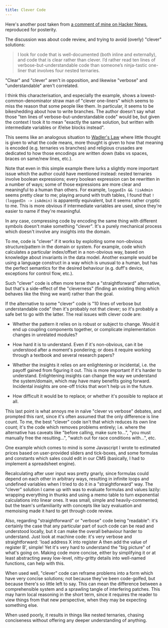 ```yaml
---
title: Clever Code
---
```


Here's another post taken from [a comment of mine on Hacker
News](https://news.ycombinator.com/item?id=16223583), reproduced for posterity.

The discussion was about code review, and trying to avoid (overly) "clever"
solutions:

> I look for code that is well-documented (both inline and externally), and code
> that is clear rather than clever. I’d rather read ten lines of
> verbose-but-understandable code than someone’s ninja-tastic one-liner that
> involves four nested ternaries.

"Clear" and "clever" aren't in opposition, and likewise "verbose" and
"understandable" aren't correlated.

I think this characterisation, and especially the example, shows a
lowest-common-denominator straw man of "clever one-liners" which seems to miss
the reason that some people like them. In particular, it seems to be
bikeshedding about how to write branches. The author doesn't say what those "ten
lines of verbose-but-understandable code" would be, but given the context I took
it to mean "exactly the same solution, but written with intermediate variables
or if/else blocks instead".

This seems like an analogous situation to
[Wadler's Law](https://wiki.haskell.org/Wadler's_Law) where little thought is
given to what the code means, more thought is given to how that meaning is
encoded (e.g. ternaries vs branches) and religious crusades are dedicated to
how those encodings are written down (tabs vs spaces, braces on same/new lines,
etc.).

Note that even in this simple example there lurks a slightly more important
issue which the author could have mentioned instead: nested ternaries involve
boolean expressions; every boolean expression can be rewritten in a number of
ways; some of those expressions are more clear and meaningful to a human than
others. For example, `loggedIn && !isAdmin` seems pretty clear to me; playing
around with truth tables, I found that `!(loggedIn -> isAdmin)` is apparently
equivalent, but it seems rather cryptic to me. This is more obvious if
intermediate variables are used, since they're easier to name if they're
meaningful.

In any case, compressing code by encoding the same thing with different symbols
doesn't make something "clever". It's a purely mechanical process which doesn't
involve any insights into the domain.

To me, code is "clever" if it works by exploiting some non-obvious
structure/pattern in the domain or system. For example, code which calculates a
particular index/offset in a non-obvious way, based on knowledge about
invariants in the data model. Another example would be using a language
construct in a way which is unusual to a human, but has the perfect semantics
for the desired behaviour (e.g. duff's device, exceptions for control flow,
etc.).

Such "clever" code is often more terse than a "straightforward" alternative, but
that's a side-effect of the "cleverness" (finding an existing thing which
behaves like the thing we want) rather than the goal.

If the alternative to some "clever" code is "10 lines of verbose but
understandable code" then it's probably not that clever; so it's probably a safe
bet to go with the latter. The real issues with clever code are:

 - Whether the pattern it relies on is robust or subject to change. Would it end
   up coupling components together, or complicate implementation changes in
   unrelated modules?

 - How hard it is to understand. Even if it's non-obvious, can it be understood
   after a moment's pondering; or does it require working through a textbook and
   several research papers?

 - Whether the insights it relies on are enlightening or incidental, i.e. the
   payoff gained from figuring it out. This is more important if it's harder to
   understand. Enlightening insights can change the way we understand the
   system/domain, which may have many benefits going forward. Incidental
   insights are one-off tricks that won't help us in the future.

 - How difficult it would be to replace; or whether it's possible to replace at
   all.

This last point is what annoys me in naïve "clever vs verbose" debates, and
prompted this rant, since it's often assumed that the only difference is line
count. To me, the best "clever" code isn't that which reduces its own line
count; it's the code which removes problems entirely; i.e. where the alternative
has caveats like "before calling, make sure to...", "you must manually free the
resulting...", "watch out for race conditions with...", etc.

One example which comes to mind is some Javascript I wrote to estimated prices
based on user-provided sliders and tick-boxes, and some formulas and constants
which sales could edit in our CMS (basically, I had to implement a spreadsheet
engine).

Recalculating after user input was pretty gnarly, since formulas could depend on
each other in arbitrary ways, resulting in infinite loops and undefined
variables when I tried to do it in a "straightforward" way. The "clever"
solution I came up with was to evaluate formulas and values lazily: wrapping
everything in thunks and using a memo table to turn exponential calculations
into linear ones. It was small, simple and heavily-commented; but the team's
unfamiliarity with concepts like lazy evaluation and memoising made it hard to
get through code review.

Also, regarding "straightforward" or "verbose" code being "readable": it's
certainly the case that any particular part of such code can be read and
understood locally, but it can make the overall behaviour harder to
understand. Just look at machine code: it's very verbose and straightforward:
'load address X into register A then add the value of register B', simple! Yet
it's very hard to understand the "big picture" of what's going on. Making code
more concise, either by simplifying it or at least abstracting away low-level,
nitty-gritty details into well-named functions, can help with this.

When used well, "clever" code can reframe problems into a form which have very
concise solutions; not because they've been code-golfed, but because there's so
little left to say. This can mean the difference between a comprehensible system
and a sprawling tangle of interfering patches. This may harm local reasoning in
the short term, since it requires the reader to view things from that new
perspective, when they may be expecting something else.

When used poorly, it results in things like nested ternaries, chasing
conciseness without offering any deeper understanding of anything.
